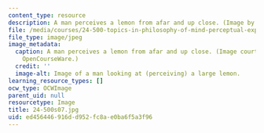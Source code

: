 ```yaml
---
content_type: resource
description: A man perceives a lemon from afar and up close. (Image by MIT OCW.)
file: /media/courses/24-500-topics-in-philosophy-of-mind-perceptual-experience-spring-2007/ed456446916dd952fc8ae0ba6f5a3f96_24-500s07.jpg
file_type: image/jpeg
image_metadata:
  caption: A man perceives a lemon from afar and up close. (Image courtesy of MIT
    OpenCourseWare.)
  credit: ''
  image-alt: Image of a man looking at (perceiving) a large lemon.
learning_resource_types: []
ocw_type: OCWImage
parent_uid: null
resourcetype: Image
title: 24-500s07.jpg
uid: ed456446-916d-d952-fc8a-e0ba6f5a3f96
---
```

